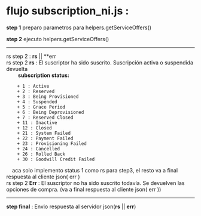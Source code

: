 # flujo subscription_ni.js :
**step 1** preparo parametros para helpers.getServiceOffers()

**step 2** ejecuto helpers.getServiceOffers() 
***
rs step 2 : **rs** || **err  
rs step 2  **rs** : El suscriptor ha sido suscrito. Suscripción activa o suspendida devuelta  
&nbsp;&nbsp;&nbsp;&nbsp;&nbsp;&nbsp;&nbsp;&nbsp;**subscription status:**  

        + 1 : Active
        + 2 : Reserved
        + 3 : Being Provisioned
        + 4 : Suspended
        + 5 : Grace Period
        + 6 : Being Deprovisioned
        + 7 : Reserved Closed
        + 11 : Inactive
        + 12 : Closed
        + 21 : System Failed
        + 22 : Payment Failed
        + 23 : Provisioning Failed
        + 24 : Cancelled
        + 26 : Rolled Back
        + 30 : Goodwill Credit Failed

&nbsp;&nbsp;&nbsp;&nbsp;aca solo implemento status 1 como rs para step3, el resto va a final respuesta al cliente json( err )  
rs step 2 **Err** : El suscriptor no ha sido suscrito todavía. Se devuelven las opciones de compra. (va a final respuesta al cliente json( err ))
***
**step final** : Envio respuesta al servidor json(**rs** || **err**)


